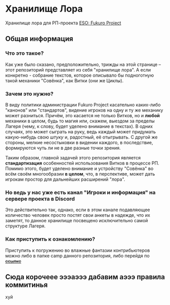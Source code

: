 # Хранилище Лора

Хранилище лора для РП-проекта [ESO: Fukuro Project](https://github.com/MrDaseMan/fukuro-storage)

## Общая информация

### Что это такое?

Как уже было сказано, предположительно, трижды на этой странице – этот репозиторий представляет из себя "хранилище лора". А если конкретно - собрание текстов, которое описывало бы подноготную такой механики "Совёнка", как Витки (они же Циклы).

### Зачем это нужно?

В виду политики администрации Fukuro Project касательно каких-либо "канонов" или "стандартов", видение игроков на одну и ту же механику может разниться. Причём, это касается не только Витков, но и **любой** механики в целом, будь то магия или, скажем, выездом за пределы Лагеря (чему, к слову, будет уделено внимание в текстах). В одних случаях, это может сыграть на руку, ведь каждый может придумать какую-нибудь свою *штуку* и, радостный, её отыгрывать. С другой же стороны, мелкие несостыковки в видении каждого, в последствие, формируются чуть ли не в две разные точки зрения.

Таким образом, главной задачей этого репозитория является **стандартизация** особенностей использования Витков в процессе РП. Помимо этого, будет уделено внимание и устройству "Совёнка" во всём своём многообразии **в целом**, что, в перспективе, может дать игрокам простор для дальнейших расширений "лора".

### Но ведь у нас уже есть канал "Игроки и информация" на сервере проекта в Discord

Это действительно так, однако, если в этом канале подавляющее количество человек просто постят свои анкеты в надежде, что их заметят, то данное хранилище посвещено исключительно самой структуре Лагеря.

### Как приступить к ознакомлению?

Приступить к погружению во влажные фантазии контрибьютеров можно либо в папке camp данного репозитория, либо перейдя по [~~ссылке~~](https://github.com/DeRaLoRd/fukuro-camp-lore/tree/main/camp)

## Сюда корочеее эээаэээ дабавим аэээ правила коммитинья

хуй